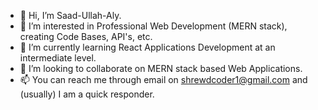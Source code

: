 - 👋 Hi, I’m Saad-Ullah-Aly.
- 👀 I’m interested in Professional Web Development (MERN stack), creating Code Bases, API's, etc.
- 🌱 I’m currently learning React Applications Development at an intermediate level.
- 💞️ I’m looking to collaborate on MERN stack based Web Applications.
- 📫 You can reach me through email on shrewdcoder1@gmail.com and (usually) I am a quick responder.

<!---
Saad-Ullah-Aly/Saad-Ullah-Aly is a ✨ special ✨ repository because its `README.md` (this file) appears on your GitHub profile.
You can click the Preview link to take a look at your changes.
--->
